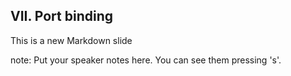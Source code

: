##  VII. Port binding

This is a new Markdown slide

note:
    Put your speaker notes here.
    You can see them pressing 's'.
